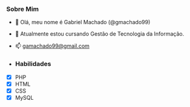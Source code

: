 ### Sobre Mim
- 👋 Olá, meu nome é Gabriel Machado (@gmachado99)
- 🌱 Atualmente estou cursando Gestão de Tecnologia da Informação.
- 📫 gamachado99@gmail.com

- ### Habilidades
- [x] PHP
- [x] HTML
- [x] CSS
- [x] MySQL 
